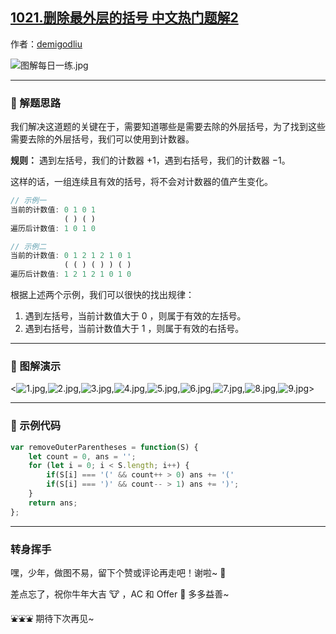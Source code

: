 ## [1021.删除最外层的括号 中文热门题解2](https://leetcode.cn/problems/remove-outermost-parentheses/solutions/100000/ji-shu-fa-shan-chu-zui-wai-ceng-de-gua-h-55id)

作者：[demigodliu](https://leetcode.cn/u/demigodliu)

![图解每日一练.jpg](https://pic.leetcode-cn.com/1615817903-fzmpwZ-%E5%9B%BE%E8%A7%A3%E6%AF%8F%E6%97%A5%E4%B8%80%E7%BB%83.jpg)

---

### 🧠 解题思路

我们解决这道题的关键在于，需要知道哪些是需要去除的外层括号，为了找到这些需要去除的外层括号，我们可以使用到计数器。

**规则：** 遇到左括号，我们的计数器 $+1$，遇到右括号，我们的计数器 $-1$。

这样的话，一组连续且有效的括号，将不会对计数器的值产生变化。


```js
// 示例一
当前的计数值: 0 1 0 1
            ( ) ( )
遍历后计数值: 1 0 1 0

// 示例二
当前的计数值: 0 1 2 1 2 1 0 1
            ( ( ) ( ) ) ( ) 
遍历后计数值: 1 2 1 2 1 0 1 0
```

根据上述两个示例，我们可以很快的找出规律：

1. 遇到左括号，当前计数值大于 $0$ ，则属于有效的左括号。
2. 遇到右括号，当前计数值大于 $1$ ，则属于有效的右括号。

---

### 🎨 图解演示

<![1.jpg](https://pic.leetcode-cn.com/1615909098-eOohaJ-1.jpg),![2.jpg](https://pic.leetcode-cn.com/1615908912-aGpYJn-2.jpg),![3.jpg](https://pic.leetcode-cn.com/1615908914-oGzkUH-3.jpg),![4.jpg](https://pic.leetcode-cn.com/1615908917-mGekYh-4.jpg),![5.jpg](https://pic.leetcode-cn.com/1615908919-mQrLwp-5.jpg),![6.jpg](https://pic.leetcode-cn.com/1615908921-ZUDUic-6.jpg),![7.jpg](https://pic.leetcode-cn.com/1615908923-AKfYyO-7.jpg),![8.jpg](https://pic.leetcode-cn.com/1615908926-zzQCRy-8.jpg),![9.jpg](https://pic.leetcode-cn.com/1615908928-KccJnw-9.jpg)>

---

### 🍭 示例代码

```Javascript []
var removeOuterParentheses = function(S) {
    let count = 0, ans = '';
    for (let i = 0; i < S.length; i++) {
        if(S[i] === '(' && count++ > 0) ans += '('
        if(S[i] === ')' && count-- > 1) ans += ')';
    }
    return ans;
};
```

---

### 转身挥手

嘿，少年，做图不易，留下个赞或评论再走吧！谢啦~ 💐

差点忘了，祝你牛年大吉 🐮 ，AC 和 Offer 📑 多多益善~

⛲⛲⛲ 期待下次再见~ 